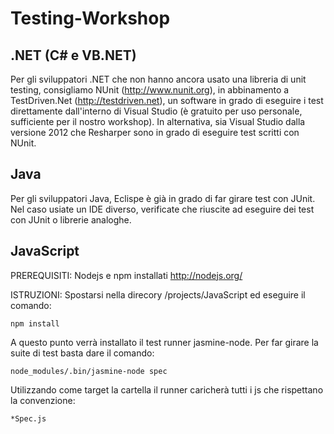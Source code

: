 Testing-Workshop
================

.NET (C# e VB.NET)
----------

Per gli sviluppatori .NET che non hanno ancora usato una libreria di unit testing, consigliamo NUnit (http://www.nunit.org), in abbinamento a TestDriven.Net (http://testdriven.net), un software in grado di eseguire i test direttamente dall'interno di Visual Studio (è gratuito per uso personale, sufficiente per il nostro workshop).
In alternativa, sia Visual Studio dalla versione 2012 che Resharper sono in grado di eseguire test scritti con NUnit.

Java
----------

Per gli sviluppatori Java, Eclispe è già in grado di far girare test con JUnit. Nel caso usiate un IDE diverso, verificate che riuscite ad eseguire dei test con JUnit o librerie analoghe.

JavaScript
----------

PREREQUISITI:
Nodejs e npm installati http://nodejs.org/

ISTRUZIONI:
Spostarsi nella direcory /projects/JavaScript ed eseguire il comando:

	npm install

A questo punto verrà installato il test runner jasmine-node. Per far girare la suite di test basta dare il comando:

	node_modules/.bin/jasmine-node spec

Utilizzando come target la cartella il runner caricherà tutti i js che rispettano la convenzione:

	*Spec.js